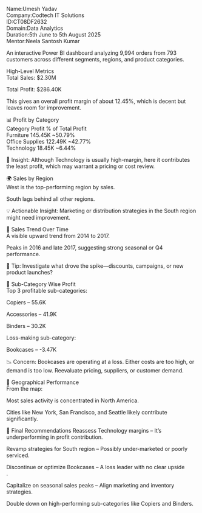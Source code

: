 Name:Umesh Yadav<br>
Company:Codtech IT Solutions<br>
ID:CT08DF2632<br>
Domain:Data Analytics<br>
Duration:5th June to 5th August 2025<br>
Mentor:Neela Santosh Kumar<br>

An interactive Power BI dashboard analyzing 9,994 orders from 793 customers across different segments, regions, and product categories.<br>

High-Level Metrics<br>
Total Sales: $2.30M<br>

Total Profit: $286.40K<br>

This gives an overall profit margin of about 12.45%, which is decent but leaves room for improvement.<br>

📊 Profit by Category<br>
Category	Profit	% of Total Profit<br>
Furniture	145.45K	~50.79%<br>
Office Supplies	122.49K	~42.77%<br>
Technology	18.45K	~6.44%<br>

🔎 Insight: Although Technology is usually high-margin, here it contributes the least profit, which may warrant a pricing or cost review.<br>

🌍 Sales by Region<br>
West is the top-performing region by sales.<br>

South lags behind all other regions.<br>

💡 Actionable Insight: Marketing or distribution strategies in the South region might need improvement.<br>

📅 Sales Trend Over Time<br>
A visible upward trend from 2014 to 2017.<br>

Peaks in 2016 and late 2017, suggesting strong seasonal or Q4 performance.<br>

📌 Tip: Investigate what drove the spike—discounts, campaigns, or new product launches?<br>

🧾 Sub-Category Wise Profit<br>
Top 3 profitable sub-categories:<br>

Copiers – 55.6K<br>

Accessories – 41.9K<br>

Binders – 30.2K<br>

Loss-making sub-category:<br>

Bookcases – -3.47K<br>

📉 Concern: Bookcases are operating at a loss. Either costs are too high, or demand is too low. Reevaluate pricing, suppliers, or customer demand.<br>

📌 Geographical Performance<br>
From the map:<br>

Most sales activity is concentrated in North America.<br>

Cities like New York, San Francisco, and Seattle likely contribute significantly.<br>

🎯 Final Recommendations
Reassess Technology margins – It’s underperforming in profit contribution.<br>

Revamp strategies for South region – Possibly under-marketed or poorly serviced.<br>

Discontinue or optimize Bookcases – A loss leader with no clear upside<br>.

Capitalize on seasonal sales peaks – Align marketing and inventory strategies.<br>

Double down on high-performing sub-categories like Copiers and Binders.<br>
